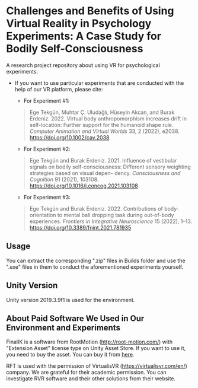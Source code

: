 # Challenges and Benefits of Using Virtual Reality in Psychology Experiments: A Case Study for Bodily Self-Consciousness
A research project repository about using VR for psychological experiments.
  

<!-- ## Citation

- If you want to use our project in your own research studies, please cite:

> Muhtar Çağkan Uludağlı and Burak Erdeniz. 2022. Challenges and Benefits of Using Virtual Reality in Psychology Experiments: A Case Study for Bodily Self-Consciousness. In *Proceedings of Foundations of Digital Games 2023 (FDG '23)*. ACM, New York, NY, USA, 7 pages. 

 (https://doi.org/XXXXXXX.XXXXXXX) 

As ''bibtex'' citation:

> @inproceedings{uludagli2023challenges,  
>    author       = {Uludağlı, Muhtar Çağkan and Erdeniz, Burak},  
>    title        = {{Challenges and Benefits of Using Virtual Reality in Psychology Experiments: A Case Study for Bodily Self-Consciousness}},  
>    booktitle    = {Proceedings of Foundations of Digital Games 2023},  
>    year         = {2023},  
>    series       = {FDG '23},  
>    numpages     = {7},  
>    month        = {April},  
>    publisher    = {ACM},  
>    address      = {New York, NY, USA}  
>}

-->
  
- If you want to use particular experiments that are conducted with the help of our VR platform, please cite:

  * For Experiment #1:

  > Ege Tekgün, Muhtar Ç. Uludağlı, Hüseyin Akcan, and Burak Erdeniz. 2022. Virtual body anthropomorphism increases drift in self-location: Further support for the humanoid shape rule. *Computer Animation and Virtual Worlds* 33, 2 (2022), e2038. https://doi.org/10.1002/cav.2038

  * For Experiment #2:

  > Ege Tekgün and Burak Erdeniz. 2021. Influence of vestibular signals on bodily self-consciousness: Different sensory weighting strategies based on visual depen- dency. *Consciousness and Cognition* 91 (2021), 103108. https://doi.org/10.1016/j.concog.2021.103108

  * For Experiment #3:

  > Ege Tekgün and Burak Erdeniz. 2022. Contributions of body-orientation to mental ball dropping task during out-of-body experiences. *Frontiers in Integrative Neuroscience* 15 (2022), 1–13. https://doi.org/10.3389/fnint.2021.781935

## Usage

You can extract the corresponding ".zip" files in Builds folder and use the ".exe" files in them to conduct the aforementioned experiments yourself.

## Unity Version

Unity version 2019.3.9f1 is used for the environment.

## About Paid Software We Used in Our Environment and Experiments

FinalIK is a software from RootMotion (http://root-motion.com/) with "Extension Asset" license type on Unity Asset Store. If you want to use it, you need to buy the asset. You can buy it from [here](https://assetstore.unity.com/packages/tools/animation/final-ik-14290).

RFT is used with the permission of VirtualisVR (https://virtualisvr.com/en/) company. We are grateful for their academic permission. You can investigate RVR software and their other solutions from their website.
  
